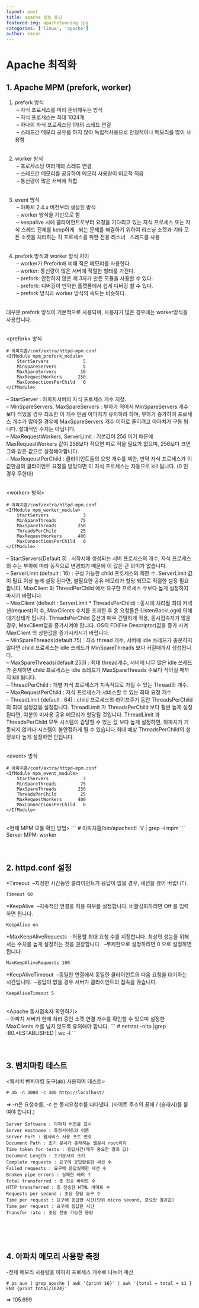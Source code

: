 ```yaml
---
layout: post
title: apache 성능 튜닝
featured-img: apachetunning.jpg
categories: ['linux', 'apache']
author: oscar
---
```


# Apache 최적화

## 1. Apache MPM (prefork, worker)

1) prefork 방식<br>
&nbsp;– 자식 프로세스를 미리 준비해두는 방식<br>
&nbsp;– 자식 프로세스는 최대 1024개<br>
&nbsp;– 하나의 자식 프로세스당 1개의 스레드 연결<br>
&nbsp;– 스레드간 메모리 공유를 하지 않아 독립적사용으로 안정적이나 메모리를 많이 사용함<br><br>

2) worker 방식<br>
&nbsp;– 프로세스당 여러개의 스레드 연결<br>
&nbsp;– 스레드간 메모리를 공유하여 메모리 사용량이 비교적 적음<br>
&nbsp;– 통신량이 많은 서버에 적합<br><br>

3) event 방식<br>
&nbsp;– 아파치 2.4.x 버전부터 생성된 방식<br>
&nbsp;– worker 방식을 기반으로 함<br>
&nbsp;– keepalive 시에 클라이언트로부터 요청을 기다리고 있는 자식 프로세스 또는 자식 스레드 전체를 keep하게
&nbsp;&nbsp;되는 문제를 해결하기 위하여 리스닝 소켓과 기타 모든 소켓을 처리하는 각 프로세스를 위한 전용 리스너
&nbsp;&nbsp;스레드를 사용<br><br>

4) prefork 방식과 worker 방식 차이<br>
&nbsp;– worker가 Prefork에 비해 적은 메모리를 사용한다.<br>
&nbsp;– worker: 통신량이 많은 서버에 적절한 형태를 가진다.<br>
&nbsp;– prefork: 안전하지 않은 제 3자가 만든 모듈을 사용할 수 있다.<br>
&nbsp;– prefork: 디버깅이 빈약한 플랫폼에서 쉽게 디버깅 할 수 있다.<br>
&nbsp;– prefork 방식과 worker 방식의 속도는 비슷하다.<br><br>

대부분 prefork 방식이 기본적으로 사용되며, 사용자가 많은 경우에는 worker방식을 사용합니다.<br><br>

&lt;prefork&gt; 방식
```
# 아파치홈/conf/extra/httpd-mpm.conf
<IfModule mpm_prefork_module>
    StartServers             5
    MinSpareServers          5
    MaxSpareServers         10
    MaxRequestWorkers      250
    MaxConnectionsPerChild   0
</IfModule>
```
– StartServer : 아파치서버의 자식 프로세스 개수 지정.<br>
– MinSpareServers, MaxSpareServers : 부하가 적어서 MinSpareServers 개수 보다 적었을 경우 최소한 이 개수 만큼 아파치가 유지하려 하며, 부하가 증가하여 프로세스 개수가 많아질 경우에 MaxSpareServers 개수 이하로 줄이려고 아파치가 구동 됩니다. 절대적인 수치는 아닙니다.<br>
– MaxRequestWorkers, ServerLimit : 기본값이 256 이기 때문에 MaxRequestWorkers 값이 256보다 작으면 따로 적을 필요가 없으며, 256보다 크면 그와 같은 값으로 설정해야합니다.<br>
– MaxReqeustPerChild : 클라이언트들의 요청 개수를 제한, 만약 자식 프로세스가 이 값만큼의 클라이언트 요청을 받았다면 이 자식 프로세스는 자동으로 kill 됩니다. (0 인 경우 무한대)<br><br>

&lt;worker> 방식&gt;
```
# 아파치홈/conf/extra/httpd-mpm.conf
<IfModule mpm_worker_module>
    StartServers             3
    MinSpareThreads         75
    MaxSpareThreads        250
    ThreadsPerChild         25
    MaxRequestWorkers      400
    MaxConnectionsPerChild   0
</IfModule>
```
– StartServers(Default 3) : 시작시에 생성되는 서버 프로세스의 개수, 자식 프로세스의 수는 부하에 따라 동적으로 변경되기 때문에 이 값은 큰 의미가 없습니다.<br>
– ServerLimit (default : 16) : 구성 가능한 child 프로세스의 제한 수. ServerLimit 값이 필요 이상 높게 설정 된다면, 불필요한 공유 메모리가 할당 되므로 적절한 설정 필요합니다. MaxClient 와 ThreadPerChild 에서 요구한 프로세스 수보다 높게 설정하지 마시기 바랍니다.<br>
– MaxClient (default : ServerLimit * ThreadsPerChild) : 동시에 처리될 최대 커넥션(request)의 수, MaxClients 수치를 초과한 후 온 요청들은 ListenBackLog에 의해 대기상태가 됩니다. ThreadsPerChild 옵션과 매우 긴밀하게 작용, 동시접속자가 많을 경우, MaxClient값을 증가시켜야 합니다. OS의 FD(File Descriptor)값을 증가 시켜 MaxClient 의 상한값을 증가시키시기 바랍니다.<br>
– MinSpareThreads(default 75) : 최소 thread 개수, 서버에 idle 쓰레드가 충분하지 않다면 child 프로세스는 idle 쓰레드가 MinSpareThreads 보다 커질때까지 생성됩니다.<br>
– MaxSpareThreads(default 250) : 최대 thread개수, 서버에 너무 많은 idle 쓰레드가 존재하면 child 프로세스는 idle 쓰레드가 MaxSpareThreads 수보다 작아질 때까지 kill 됩니다.<br>
– ThreadPerChild : 개별 자식 프로세스가 지속적으로 가질 수 있는 Thread의 개수.<br>
– MaxRequestPerChild : 자식 프로세스가 서비스할 수 있는 최대 요청 개수<br>
– ThreadLimit (default : 64) : child 프로세스의 라이프주기 동안 ThreadsPerChild 의 최대 설정값을 설정합니다. ThreadLimit 가 ThreadsPerChild 보다 훨씬 높게 설정된다면, 여분의 미사용 공유 메모리가 할당될 것입니다. ThreadLimit 과 ThreadsPerChild 모두 시스템이 감당할 수 있는 값 보다 높게 설정하면, 아파치가 기동되지 않거나 시스템이 불안정하게 될 수 있습니다.최대 예상 ThreadsPerChild의 설정보다 높게 설정하면 안됩니다.<br><br>

&lt;event&gt; 방식
```
# 아파치홈/conf/extra/httpd-mpm.conf
<IfModule mpm_event_module>
    StartServers             3
    MinSpareThreads         75
    MaxSpareThreads        250
    ThreadsPerChild         25
    MaxRequestWorkers      400
    MaxConnectionsPerChild   0
</IfModule>
```
<br>
&lt;현재 MPM 모듈 확인 방법&gt;
```
# 아파치홈/bin/apachectl -V | grep -i mpm
```
Server MPM: worker<br><br><br>



## 2. httpd.conf 설정

*Timeout
&nbsp;–지정한 시간동안 클라이언트가 응답이 없을 경우, 세션을 끊어 버립니다.
```
Timeout 60
```

*KeepAlive
&nbsp;–지속적인 연결을 허용 여부를 설정합니다. 비활성화하려면 Off 를 입력하면 됩니다.
```
KeepAlive on
```

*MaxKeepAliveRequests
&nbsp;–허용할 최대 요청 수를 지정합니다. 최상의 성능을 위해서는 수치를 높게 설정하는 것을 권장합니다.
&nbsp;–무제한으로 설정하려면 0 으로 설정하면 됩니다.
```
MaxKeepAliveRequests 100
```

*KeepAliveTimeout
&nbsp;–동일한 연결에서 동일한 클라이언트의 다음 요청을 대기하는 시간입니다.
&nbsp;–응답이 없을 경우 서버가 클라이언트의 접속을 끊습니다.
```
KeepAliveTimeout 5
```
<br>
&lt;Apache 동시접속자 확인하기&gt;<br>
– 아파치 서버가 현재 처리 중인 소켓 연결 개수를 확인할 수 있으며
설정한 MaxClients 수를 넘지 않도록 유의해야 합니다.
```
# netstat -nltp |grep :80.*ESTABLISHED | wc -l
```
<br><br><br>

## 3. 벤치마킹 테스트
&lt;웹서버 벤치마킹 도구(ab) 사용하여 테스트&gt;<br>
```
# ab -n 3000 -c 300 http://localhost/
```
=> -n은 요청수를, -c 는 동시요청수를 나타낸다. (사이트 주소의 끝에 / (슬래시)를 붙여야 합니다.)

```
Server Software : 아파치 버전을 표시
Server Hostname : 특정사이트의 이름
Server Port : 웹서비스 사용 포트 번호
Document Path : 초기 문서가 존재하는 웹문서 root위치
Time taken for tests : 응답시간(매우 중요한 결과 값)
Document Length : 초기문서의 크기
Complete requests : 요구에 응답완료한 세션 수
Failed requests : 요구에 응답실패한 세션 수
Broken pipe errors : 실패한 에러 수
Total transferred : 총 전송 바이트 수
HTTP transferred : 총 전송한 HTML 바이트 수
Requests per second : 초당 응답 요구 수
Time per request : 요구에 응답한 시간(단위 micro second, 중요한 결과값)
Time per request : 요구에 응답한 시간
Transfer rate : 초당 전송 가능한 용량
```
<br><br><br>


## 4. 아파치 메모리 사용량 측정
-전체 메모리 사용량을 아파치 프로세스 개수로 나누어 계산
```
# ps aux | grep apache | awk '{print $6}' | awk '{total = total + $1 } END {print total/1024}'
```
=> 105.699







